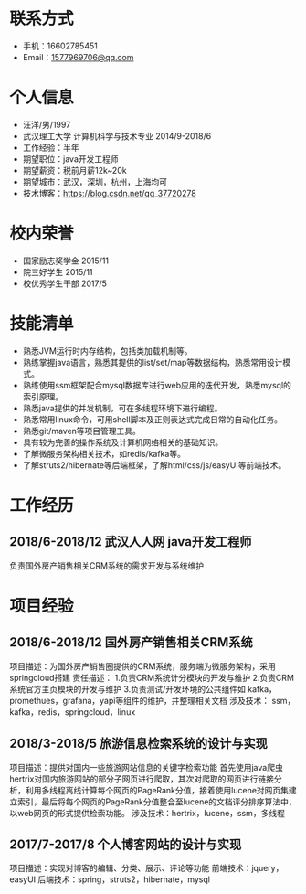 # 联系方式
* 手机：16602785451
* Email：1577969706@qq.com
# 个人信息
* 汪洋/男/1997
* 武汉理工大学 计算机科学与技术专业 2014/9-2018/6
* 工作经验：半年
* 期望职位：java开发工程师
* 期望薪资：税前月薪12k~20k
* 期望城市：武汉，深圳，杭州，上海均可
* 技术博客：https://blog.csdn.net/qq_37720278
# 校内荣誉
* 国家励志奖学金 2015/11
* 院三好学生 2015/11
* 校优秀学生干部 2017/5
# 技能清单
* 熟悉JVM运行时内存结构，包括类加载机制等。
* 熟练掌握java语言，熟悉其提供的list/set/map等数据结构，熟悉常用设计模式。
* 熟练使用ssm框架配合mysql数据库进行web应用的迭代开发，熟悉mysql的索引原理。
* 熟悉java提供的并发机制，可在多线程环境下进行编程。
* 熟悉常用linux命令，可用shell脚本及正则表达式完成日常的自动化任务。
* 熟悉git/maven等项目管理工具。
* 具有较为完善的操作系统及计算机网络相关的基础知识。
* 了解微服务架构相关技术，如redis/kafka等。
* 了解struts2/hibernate等后端框架，了解html/css/js/easyUI等前端技术。
# 工作经历
## 2018/6-2018/12 武汉人人网 java开发工程师
负责国外房产销售相关CRM系统的需求开发与系统维护
# 项目经验
## 2018/6-2018/12 国外房产销售相关CRM系统
项目描述：为国外房产销售圈提供的CRM系统，服务端为微服务架构，采用springcloud搭建
责任描述：
1.负责CRM系统计分模块的开发与维护
2.负责CRM系统官方主页模块的开发与维护
3.负责测试/开发环境的公共组件如 kafka，promethues，grafana，yapi等组件的维护，并整理相关文档
涉及技术： ssm，kafka，redis，springcloud，linux
## 2018/3-2018/5 旅游信息检索系统的设计与实现
项目描述：提供对国内一些旅游网站信息的关键字检索功能
首先使用java爬虫hertrix对国内旅游网站的部分子网页进行爬取，其次对爬取的网页进行链接分析，利用多线程离线计算每个网页的PageRank分值，接着使用lucene对网页集建立索引，最后将每个网页的PageRank分值整合至lucene的文档评分排序算法中，以web网页的形式提供检索功能。
涉及技术：hertrix，lucene，ssm，多线程
## 2017/7-2017/8 个人博客网站的设计与实现
项目描述：实现对博客的编辑、分类、展示、评论等功能
前端技术：jquery，easyUI
后端技术：spring，struts2，hibernate，mysql
